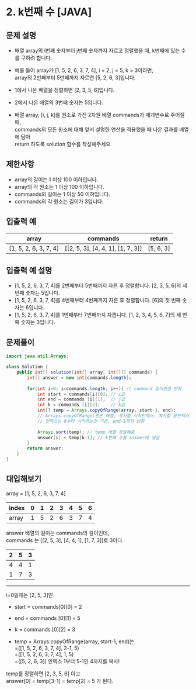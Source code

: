 # 2. k번째 수 [JAVA]

## 문제 설명

- 배열 array의 i번째 숫자부터 j번째 숫자까지 자르고 정렬했을 때, k번째에 있는 수를 구하려 합니다.
- 예를 들어 array가 [1, 5, 2, 6, 3, 7, 4], i = 2, j = 5, k = 3이라면,      
  array의 2번째부터 5번째까지 자르면 [5, 2, 6, 3]입니다.
- 1에서 나온 배열을 정렬하면 [2, 3, 5, 6]입니다.
- 2에서 나온 배열의 3번째 숫자는 5입니다.

- 배열 array, [i, j, k]를 원소로 가진 2차원 배열 commands가 매개변수로 주어질 때,   
  commands의 모든 원소에 대해 앞서 설명한 연산을 적용했을 때 나온 결과를 배열에 담아    
  return 하도록 solution 함수를 작성해주세요.      

## 제한사항
- array의 길이는 1 이상 100 이하입니다.
- array의 각 원소는 1 이상 100 이하입니다.
- commands의 길이는 1 이상 50 이하입니다.
- commands의 각 원소는 길이가 3입니다.

## 입출력 예
array	 | commands |	return
--- | --- | ---
[1, 5, 2, 6, 3, 7, 4] |	[[2, 5, 3], [4, 4, 1], [1, 7, 3]] |	[5, 6, 3]

## 입출력 예 설명
- [1, 5, 2, 6, 3, 7, 4]를 2번째부터 5번째까지 자른 후 정렬합니다. [2, 3, 5, 6]의 세 번째 숫자는 5입니다.
- [1, 5, 2, 6, 3, 7, 4]를 4번째부터 4번째까지 자른 후 정렬합니다. [6]의 첫 번째 숫자는 6입니다.
- [1, 5, 2, 6, 3, 7, 4]를 1번째부터 7번째까지 자릅니다. [1, 2, 3, 4, 5, 6, 7]의 세 번째 숫자는 3입니다.

## 문제풀이
```java
import java.util.Arrays;

class Solution {
    public int[] solution(int[] array, int[][] commands) {
        int[] answer = new int[commands.length];
       
        for(int i=0; i<commands.length; i++){ // command 길이만큼 반복
            int start = commands[i][0]; // i값
            int end = commands [i][1];  // j값
            int k = commands [i][2];    // k값
            int[] temp = Arrays.copyOfRange(array, start-1, end);
            // Arrays.copyOfRange(원본 배열, 복사할 시작인덱스, 복사할 끝인덱스) 
            // 인덱스는 0부터 시작하는것 기준, end-1까지 반환
            
            Arrays.sort(temp); // temp 배열 정렬해줌
            answer[i] = temp[k-1]; // k번째 수를 answer에 넣음
        }
        return answer;
    }
}
```

## 대입해보기
array = [1, 5, 2, 6, 3, 7, 4]

index | 0 | 1 | 2 | 3 | 4 | 5 | 6 
--- | --- | --- | --- | --- | --- | --- | --- 
array | 1 | 5 | 2 | 6 | 3 | 7 | 4 

answer 배열의 길이는 commands의 길이인데,    
commands 는 [[2, 5, 3], [4, 4, 1], [1, 7, 3]]로 3이다. 

2 | 5 | 3
--- | --- | --- 
4 | 4 | 1
1 | 7 | 3

---

i=0일때는 [2, 5, 3]인
- start = commands[0][0] = 2   
- end = commands [0][1] = 5   
- k = commands [0][2] = 3   

- temp = Arrays.copyOfRange(array, start-1, end)는      
            =([1, 5, 2, 6, 3, 7, 4], 2-1, 5)        
            =([1, 5, 2, 6, 3, 7, 4], 1, 5)         
            =([5, 2, 6, 3]) 인덱스 1부터 5-1인 4까지를 복사!

temp를 정렬하면 [2, 3, 5, 6] 이고          
answer[0] = temp[3-1] = temp[2] = 5 가 된다.



